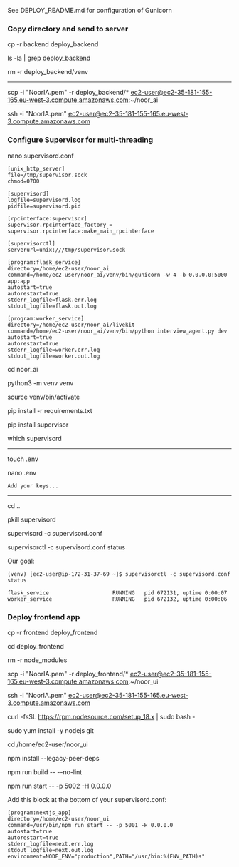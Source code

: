 See DEPLOY_README.md for configuration of Gunicorn

### Copy directory and send to server

cp -r backend deploy_backend

ls -la | grep deploy_backend

rm -r deploy_backend/venv

---

scp -i "NoorIA.pem" -r deploy_backend/* ec2-user@ec2-35-181-155-165.eu-west-3.compute.amazonaws.com:~/noor_ai       

ssh -i "NoorIA.pem" ec2-user@ec2-35-181-155-165.eu-west-3.compute.amazonaws.com

### Configure Supervisor for multi-threading

nano supervisord.conf

```
[unix_http_server]
file=/tmp/supervisor.sock
chmod=0700

[supervisord]
logfile=supervisord.log
pidfile=supervisord.pid

[rpcinterface:supervisor]
supervisor.rpcinterface_factory = supervisor.rpcinterface:make_main_rpcinterface

[supervisorctl]
serverurl=unix:///tmp/supervisor.sock

[program:flask_service]
directory=/home/ec2-user/noor_ai
command=/home/ec2-user/noor_ai/venv/bin/gunicorn -w 4 -b 0.0.0.0:5000 app:app
autostart=true
autorestart=true
stderr_logfile=flask.err.log
stdout_logfile=flask.out.log

[program:worker_service]
directory=/home/ec2-user/noor_ai/livekit
command=/home/ec2-user/noor_ai/venv/bin/python interview_agent.py dev
autostart=true
autorestart=true
stderr_logfile=worker.err.log
stdout_logfile=worker.out.log
```

cd noor_ai

python3 -m venv venv

source venv/bin/activate

pip install -r requirements.txt

pip install supervisor

which supervisord

---

touch .env

nano .env

```
Add your keys...
```

---

cd ..

pkill supervisord

supervisord -c supervisord.conf

supervisorctl -c supervisord.conf status

Our goal:
```
(venv) [ec2-user@ip-172-31-37-69 ~]$ supervisorctl -c supervisord.conf status

flask_service                    RUNNING   pid 672131, uptime 0:00:07
worker_service                   RUNNING   pid 672132, uptime 0:00:06
```

### Deploy frontend app

cp -r frontend deploy_frontend

cd deploy_frontend

rm -r node_modules

scp -i "NoorIA.pem" -r deploy_frontend/* ec2-user@ec2-35-181-155-165.eu-west-3.compute.amazonaws.com:~/noor_ui     

ssh -i "NoorIA.pem" ec2-user@ec2-35-181-155-165.eu-west-3.compute.amazonaws.com

curl -fsSL https://rpm.nodesource.com/setup_18.x | sudo bash -

sudo yum install -y nodejs git

cd /home/ec2-user/noor_ui

npm install --legacy-peer-deps

npm run build -- --no-lint

npm run start -- -p 5002 -H 0.0.0.0

Add this block at the bottom of your supervisord.conf:

```
[program:nextjs_app]
directory=/home/ec2-user/noor_ui
command=/usr/bin/npm run start -- -p 5001 -H 0.0.0.0
autostart=true
autorestart=true
stderr_logfile=next.err.log
stdout_logfile=next.out.log
environment=NODE_ENV="production",PATH="/usr/bin:%(ENV_PATH)s"
```
